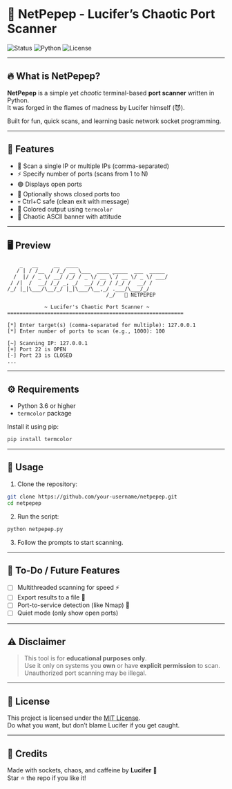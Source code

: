 
# 🐸 NetPepep - Lucifer’s Chaotic Port Scanner

![Status](https://img.shields.io/badge/Status-Active-brightgreen?style=flat-square)
![Python](https://img.shields.io/badge/Python-3.6%2B-blue.svg?style=flat-square)
![License](https://img.shields.io/badge/License-MIT-purple.svg?style=flat-square)

---

## 🔥 What is NetPepep?

**NetPepep** is a simple yet *chaotic* terminal-based **port scanner** written in Python.  
It was forged in the flames of madness by Lucifer himself (😈).  

Built for fun, quick scans, and learning basic network socket programming.

---

## 🧠 Features

- 🎯 Scan a single IP or multiple IPs (comma-separated)
- ⚡ Specify number of ports (scans from 1 to N)
- 🟢 Displays open ports
- 🔴 Optionally shows closed ports too
- 💀 Ctrl+C safe (clean exit with message)
- 🌈 Colored output using `termcolor`
- 🐸 Chaotic ASCII banner with attitude

---

## 🖥️ Preview

```
    _   __     __  ____                              
   / | / /__  / /_/ __ \___  ____ _____  ___  _____  
  /  |/ / _ \/ __/ /_/ / _ \/ __ \`/ __ \/ _ \/ ___/  
 / /|  /  __/ /_/ _, _/  __/ /_/ / /_/ /  __/ /      
/_/ |_|\___/\__/_/ |_|\___/\__,_/ .___/\___/_/       
                                /_/   🐸 NETPEPEP

            ~ Lucifer's Chaotic Port Scanner ~
=========================================================

[*] Enter target(s) (comma-separated for multiple): 127.0.0.1
[*] Enter number of ports to scan (e.g., 1000): 100

[~] Scanning IP: 127.0.0.1
[+] Port 22 is OPEN
[-] Port 23 is CLOSED
...
```

---

## ⚙️ Requirements

- Python 3.6 or higher
- `termcolor` package

Install it using pip:

```bash
pip install termcolor
```

---

## 🚀 Usage

1. Clone the repository:

```bash
git clone https://github.com/your-username/netpepep.git
cd netpepep
```

2. Run the script:

```bash
python netpepep.py
```

3. Follow the prompts to start scanning.

---

## 🧩 To-Do / Future Features

- [ ] Multithreaded scanning for speed ⚡
- [ ] Export results to a file 📁
- [ ] Port-to-service detection (like Nmap) 🧠
- [ ] Quiet mode (only show open ports)

---

## ⚠️ Disclaimer

> This tool is for **educational purposes only**.  
> Use it only on systems you **own** or have **explicit permission** to scan.  
> Unauthorized port scanning may be illegal.

---

## 📜 License

This project is licensed under the [MIT License](LICENSE).  
Do what you want, but don’t blame Lucifer if you get caught.

---

## 🤝 Credits

Made with sockets, chaos, and caffeine by **Lucifer** 🐸  
Star ⭐ the repo if you like it!
